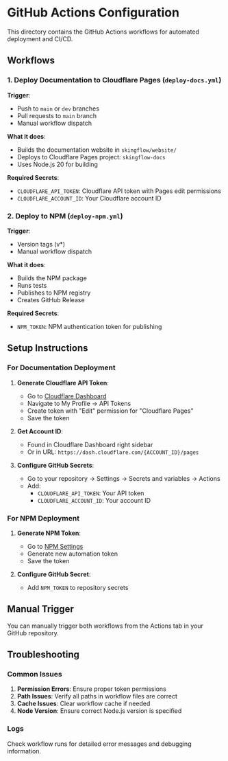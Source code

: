 # GitHub Actions Configuration

This directory contains the GitHub Actions workflows for automated deployment and CI/CD.

## Workflows

### 1. Deploy Documentation to Cloudflare Pages (`deploy-docs.yml`)

**Trigger**:
- Push to `main` or `dev` branches
- Pull requests to `main` branch
- Manual workflow dispatch

**What it does**:
- Builds the documentation website in `skingflow/website/`
- Deploys to Cloudflare Pages project: `skingflow-docs`
- Uses Node.js 20 for building

**Required Secrets**:
- `CLOUDFLARE_API_TOKEN`: Cloudflare API token with Pages edit permissions
- `CLOUDFLARE_ACCOUNT_ID`: Your Cloudflare account ID

### 2. Deploy to NPM (`deploy-npm.yml`)

**Trigger**:
- Version tags (v*)
- Manual workflow dispatch

**What it does**:
- Builds the NPM package
- Runs tests
- Publishes to NPM registry
- Creates GitHub Release

**Required Secrets**:
- `NPM_TOKEN`: NPM authentication token for publishing

## Setup Instructions

### For Documentation Deployment

1. **Generate Cloudflare API Token**:
   - Go to [Cloudflare Dashboard](https://dash.cloudflare.com)
   - Navigate to My Profile → API Tokens
   - Create token with "Edit" permission for "Cloudflare Pages"
   - Save the token

2. **Get Account ID**:
   - Found in Cloudflare Dashboard right sidebar
   - Or in URL: `https://dash.cloudflare.com/{ACCOUNT_ID}/pages`

3. **Configure GitHub Secrets**:
   - Go to your repository → Settings → Secrets and variables → Actions
   - Add:
     - `CLOUDFLARE_API_TOKEN`: Your API token
     - `CLOUDFLARE_ACCOUNT_ID`: Your account ID

### For NPM Deployment

1. **Generate NPM Token**:
   - Go to [NPM Settings](https://www.npmjs.com/settings)
   - Generate new automation token
   - Save the token

2. **Configure GitHub Secret**:
   - Add `NPM_TOKEN` to repository secrets

## Manual Trigger

You can manually trigger both workflows from the Actions tab in your GitHub repository.

## Troubleshooting

### Common Issues

1. **Permission Errors**: Ensure proper token permissions
2. **Path Issues**: Verify all paths in workflow files are correct
3. **Cache Issues**: Clear workflow cache if needed
4. **Node Version**: Ensure correct Node.js version is specified

### Logs

Check workflow runs for detailed error messages and debugging information.